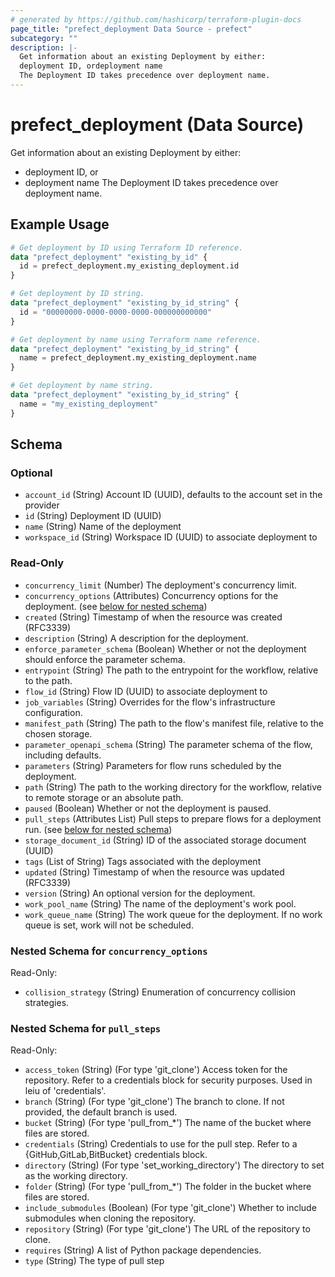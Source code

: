 ```yaml
---
# generated by https://github.com/hashicorp/terraform-plugin-docs
page_title: "prefect_deployment Data Source - prefect"
subcategory: ""
description: |-
  Get information about an existing Deployment by either:
  deployment ID, ordeployment name
  The Deployment ID takes precedence over deployment name.
---
```


# prefect_deployment (Data Source)

Get information about an existing Deployment by either:
- deployment ID, or
- deployment name
The Deployment ID takes precedence over deployment name.

## Example Usage

```terraform
# Get deployment by ID using Terraform ID reference.
data "prefect_deployment" "existing_by_id" {
  id = prefect_deployment.my_existing_deployment.id
}

# Get deployment by ID string.
data "prefect_deployment" "existing_by_id_string" {
  id = "00000000-0000-0000-0000-000000000000"
}

# Get deployment by name using Terraform name reference.
data "prefect_deployment" "existing_by_id_string" {
  name = prefect_deployment.my_existing_deployment.name
}

# Get deployment by name string.
data "prefect_deployment" "existing_by_id_string" {
  name = "my_existing_deployment"
}
```

<!-- schema generated by tfplugindocs -->
## Schema

### Optional

- `account_id` (String) Account ID (UUID), defaults to the account set in the provider
- `id` (String) Deployment ID (UUID)
- `name` (String) Name of the deployment
- `workspace_id` (String) Workspace ID (UUID) to associate deployment to

### Read-Only

- `concurrency_limit` (Number) The deployment's concurrency limit.
- `concurrency_options` (Attributes) Concurrency options for the deployment. (see [below for nested schema](#nestedatt--concurrency_options))
- `created` (String) Timestamp of when the resource was created (RFC3339)
- `description` (String) A description for the deployment.
- `enforce_parameter_schema` (Boolean) Whether or not the deployment should enforce the parameter schema.
- `entrypoint` (String) The path to the entrypoint for the workflow, relative to the path.
- `flow_id` (String) Flow ID (UUID) to associate deployment to
- `job_variables` (String) Overrides for the flow's infrastructure configuration.
- `manifest_path` (String) The path to the flow's manifest file, relative to the chosen storage.
- `parameter_openapi_schema` (String) The parameter schema of the flow, including defaults.
- `parameters` (String) Parameters for flow runs scheduled by the deployment.
- `path` (String) The path to the working directory for the workflow, relative to remote storage or an absolute path.
- `paused` (Boolean) Whether or not the deployment is paused.
- `pull_steps` (Attributes List) Pull steps to prepare flows for a deployment run. (see [below for nested schema](#nestedatt--pull_steps))
- `storage_document_id` (String) ID of the associated storage document (UUID)
- `tags` (List of String) Tags associated with the deployment
- `updated` (String) Timestamp of when the resource was updated (RFC3339)
- `version` (String) An optional version for the deployment.
- `work_pool_name` (String) The name of the deployment's work pool.
- `work_queue_name` (String) The work queue for the deployment. If no work queue is set, work will not be scheduled.

<a id="nestedatt--concurrency_options"></a>
### Nested Schema for `concurrency_options`

Read-Only:

- `collision_strategy` (String) Enumeration of concurrency collision strategies.


<a id="nestedatt--pull_steps"></a>
### Nested Schema for `pull_steps`

Read-Only:

- `access_token` (String) (For type 'git_clone') Access token for the repository. Refer to a credentials block for security purposes. Used in leiu of 'credentials'.
- `branch` (String) (For type 'git_clone') The branch to clone. If not provided, the default branch is used.
- `bucket` (String) (For type 'pull_from_*') The name of the bucket where files are stored.
- `credentials` (String) Credentials to use for the pull step. Refer to a {GitHub,GitLab,BitBucket} credentials block.
- `directory` (String) (For type 'set_working_directory') The directory to set as the working directory.
- `folder` (String) (For type 'pull_from_*') The folder in the bucket where files are stored.
- `include_submodules` (Boolean) (For type 'git_clone') Whether to include submodules when cloning the repository.
- `repository` (String) (For type 'git_clone') The URL of the repository to clone.
- `requires` (String) A list of Python package dependencies.
- `type` (String) The type of pull step
